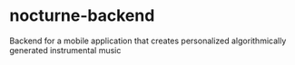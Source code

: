 # nocturne-backend
Backend for a mobile application that creates personalized algorithmically generated instrumental music
